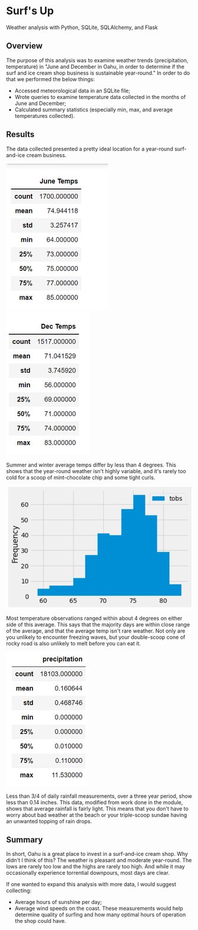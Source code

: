# Surf's Up
Weather analysis with Python, SQLite, SQLAlchemy, and Flask

## Overview
The purpose of this analysis was to examine weather trends (precipitation, temperature) in "June and December in Oahu, in order to determine if the surf and ice cream shop business is sustainable year-round." In order to do that we performed the below things:

- Accessed meteorological data in an SQLite file;
- Wrote queries to examine temperature data collected in the months of June and December;
- Calculated summary statistics (especially min, max, and average temperatures collected).

## Results
The data collected presented a pretty ideal location for a year-round surf-and-ice cream business.

![June Temps](https://github.com/tarini-mi7/surfs_up/blob/main/Resources/june_temp.png) ![Dec Temps](https://github.com/tarini-mi7/surfs_up/blob/main/Resources/dec_temps.png)

Summer and winter average temps differ by less than 4 degrees. This shows that the year-round weather isn't highly variable, and it's rarely too cold for a scoop of mint-chocolate chip and some tight curls.

![Temps](https://github.com/tarini-mi7/surfs_up/blob/main/Resources/temp_histogram.png)

Most temperature observations ranged within about 4 degrees on either side of this average. This says that the majority days are within close range of the average, and that the average temp isn't rare weather. Not only are you unlikely to encounter freezing waves, but your double-scoop cone of rocky road is also unlikely to melt before you can eat it.

![Precipitaion](https://github.com/tarini-mi7/surfs_up/blob/main/Resources/precipitation%20.png)

Less than 3/4 of daily rainfall measurements, over a three year period, show less than 0.14 inches. This data, modified from work done in the module, shows that average rainfall is fairly light. This means that you don't have to worry about bad weather at the beach or your triple-scoop sundae having an unwanted topping of rain drops.

## Summary
In short, Oahu is a great place to invest in a surf-and-ice cream shop. Why didn't I think of this? The weather is pleasant and moderate year-round. The lows are rarely too low and the highs are rarely too high. And while it may occasionally experience torrential downpours, most days are clear.

If one wanted to expand this analysis with more data, I would suggest collecting:

- Average hours of sunshine per day;
- Average wind speeds on the coast. These measurements would help determine quality of surfing and how many optimal hours of operation the shop could have.
